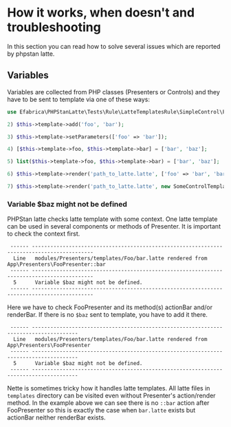 # How it works, when doesn't and troubleshooting

In this section you can read how to solve several issues which are reported by phpstan latte.

## Variables

Variables are collected from PHP classes (Presenters or Controls) and they have to be sent to template via one of these ways:

```php
use Efabrica\PHPStanLatte\Tests\Rule\LatteTemplatesRule\SimpleControl\Fixtures\Resolve\SomeControlTemplateType;1) $this->template->foo = 'bar';

2) $this->template->add('foo', 'bar');

3) $this->template->setParameters(['foo' => 'bar']);

4) [$this->template->foo, $this->template->bar] = ['bar', 'baz'];

5) list($this->template->foo, $this->template->bar) = ['bar', 'baz'];

6) $this->template->render('path_to_latte.latte', ['foo' => 'bar', 'bar' => 'baz']);

7) $this->template->render('path_to_latte.latte', new SomeControlTemplateType());
```


### Variable $baz might not be defined

PHPStan latte checks latte template with some context. One latte template can be used in several components or methods of Presenter.
It is important to check the context first. 

```
 ------ ------------------------------------------------------------------------------------------ 
  Line   modules/Presenters/templates/Foo/bar.latte rendered from App\Presenters\FooPresenter::bar
 ------ ------------------------------------------------------------------------------------------
  5      Variable $baz might not be defined.                      
 ------ ------------------------------------------------------------------------------------------
```
Here we have to check FooPresenter and its method(s) actionBar and/or renderBar. If there is no `$baz` sent to template, you have to add it there.  


```
 ------ ------------------------------------------------------------------------------------- 
  Line   modules/Presenters/templates/Foo/bar.latte rendered from App\Presenters\FooPresenter
 ------ -------------------------------------------------------------------------------------
  5      Variable $baz might not be defined.                      
 ------ ------------------------------------------------------------------------------------- 
```
Nette is sometimes tricky how it handles latte templates. All latte files in `templates` directory can be visited even without Presenter's action/render method.
In the example above we can see there is no `::bar` action after FooPresenter so this is exactly the case when `bar.latte` exists but actionBar neither renderBar exists.
